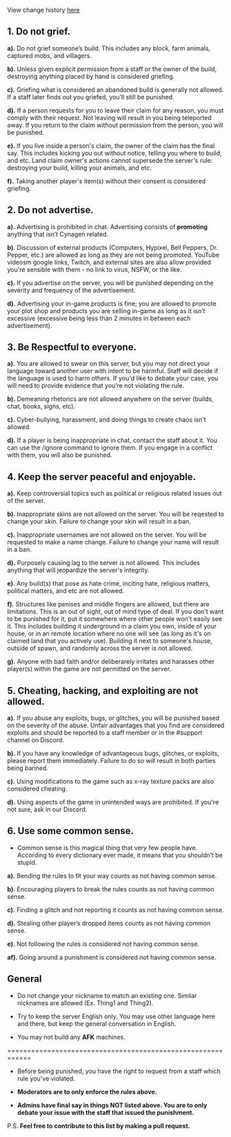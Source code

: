 View change history [here](https://github.com/Kyrobi/Cynagen/commits/master/Files)

## 1. Do not grief.

**a).** Do not grief someone’s build. This includes any block, farm animals, captured mobs, and villagers.

**b).** Unless given explicit permission from a staff or the owner of the build, destroying anything placed by hand is considered griefing.

**c).** Griefing what is considered an abandoned build is generally not allowed. If a staff later finds out you griefed, you’ll still be punished.

**d).** If a person requests for you to leave their claim for any reason, you must comply with their request. Not leaving will result in you being teleported away. If you return to the claim without permission from the person, you will be punished.

**e).** If you live inside a person's claim, the owner of the claim has the final say. This includes kicking you out without notice, telling you where to build, and etc. Land claim owner's actions cannot supersede the server's rule: destroying your build, killing your animals, and etc. 

**f).** Taking another player's item(s) without their consent is considered griefing. 



## 2. Do not advertise.
**a).** Advertising is prohibited in chat. Advertising consists of **promoting** anything that isn’t Cynagen related.

**b).** Discussion of external products (Computers, Hypixel, Bell Peppers, Dr. Pepper, etc.) are allowed as long as they are not being promoted. YouTube videosm google links, Twitch, and external sites are also allow provided you're sensible with them - no link to virus, NSFW, or the like.

**c).** If you advertise on the server, you will be punished depending on the severity and frequency of the advertisement.

**d).** Advertising your in-game products is fine; you are allowed to promote your plot shop and products you are selling in-game as long as it isn’t excessive (excessive being less than 2 minutes in between each advertisement).



## 3. Be Respectful to everyone. 
**a).** You are allowed to swear on this server, but you may not direct your language toward another user with intent to be harmful. Staff will decide if the language is used to harm others. If you'd like to debate your case, you will need to provide evidence that you’re not violating the rule.

**b).** Demeaning rhetorics are not allowed anywhere on the server (builds, chat, books, signs, etc).

**c).** Cyber-bullying, harassment, and doing things to create chaos isn’t allowed.

**d).** If a player is being inappropriate in chat, contact the staff about it. You can use the /ignore command to ignore them. If you engage in a conflict with them, you will also be punished.



## 4. Keep the server peaceful and enjoyable.
**a).** Keep controversial topics such as political or religious related issues out of the server.

**b).** Inappropriate skins are not allowed on the server. You will be reqested to change your skin. Failure to change your skin will result in a ban.

**c).** Inappropriate usernames are not allowed on the server. You will be requested to make a name change. Failure to change your name will result in a ban.

**d).** Purposely causing lag to the server is not allowed. This includes anything that will jeopardize the server's integrity.

**e).** Any build(s) that pose as hate crime, inciting hate, religious matters, political matters, and etc are not allowed.

**f).** Structures like penises and middle fingers are allowed, but there are limitations. This is an out of sight, out of mind type of deal. If you don't want to be punished for it, put it somewhere where other people won't easily see it. This includes building it underground in a claim you own, inside of your house, or in an remote location where no one will see (as long as it's on claimed land that you actively use). Building it next to someone's house, outside of spawn, and randomly across the server is not allowed.

**g).** Anyone with bad faith and/or deliberarely irritates and harasses other player(s) within the game are not permitted on the server.



## 5. Cheating, hacking, and exploiting are not allowed. 
**a).** If you abuse any exploits, bugs, or glitches, you will be punished based on the severity of the abuse. Unfair advantages that you find are considered exploits and should be reported to a staff member or in the #support channel on Discord. 

**b).** If you have any knowledge of advantageous bugs, glitches, or exploits, please report them immediately. Failure to do so will result in both parties being banned.

**c).** Using modifications to the game such as x-ray texture packs are also considered cheating.

**d).** Using aspects of the game in unintended ways are prohibited. If you're not sure, ask in our Discord.



## 6. Use some common sense.
* Common sense is this magical thing that very few people have. According to every dictionary ever made, it means that you shouldn’t be stupid.

**a).** Bending the rules to fit your way counts as not having common sense.

**b).** Encouraging players to break the rules counts as not having common sense.

**c).** Finding a glitch and not reporting it counts as not having common sense.

**d).** Stealing other player’s dropped items counts as not having common sense.

**e).** Not following the rules is considered not having common sense.

**af).** Going around a punishment is considered not having common sense.


## General

* Do not change your nickname to match an existing one. Similar nicknames are allowed (Ex. Thing1 and Thing2).

* Try to keep the server English only. You may use other language here and there, but keep the general conversation in English.

* You may not build any __**AFK**__ machines.

============================================================

* Before being punished, you have the right to request from a staff which rule you've violated.

* **Moderators are to only enforce the rules above.**

* **Admins have final say in things NOT listed above. You are to only debate your issue with the staff that issued the punishment.**

P.S. **Feel free to contribute to this list by making a pull request.**

